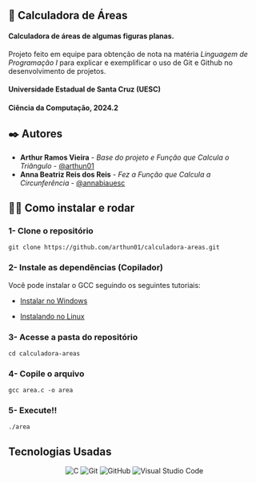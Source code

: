## 🧮 Calculadora de Áreas
#### Calculadora de áreas de algumas figuras planas.

Projeto feito em equipe para obtenção de nota na matéria *Linguagem de Programação I* para explicar e exemplificar o uso de Git e Github no desenvolvimento de projetos.

#### Universidade Estadual de Santa Cruz (UESC)
#### Ciência da Computação, 2024.2


## ✒️ Autores

* **Arthur Ramos Vieira** - *Base do projeto e Função que Calcula o Triângulo* - [@arthun01](https://github.com/arthun01)
* **Anna Beatriz Reis dos Reis** - *Fez a Função que Calcula a Circunferência* - [@annabiauesc](https://github.com/linkParaPerfil](https://github.com/annabiauesc))

## 🧑‍💻 Como instalar e rodar

### 1- Clone o repositório
`git clone https://github.com/arthun01/calculadora-areas.git`

### 2- Instale as dependências (Copilador)
Você pode instalar o GCC seguindo os seguintes tutoriais:

- <a href="https://edisciplinas.usp.br/mod/book/view.php?id=4642812">Instalar no Windows</a>

- <a href="https://www.bosontreinamentos.com.br/linux/como-instalar-gcc-e-pacotes-de-desenvolvimento-no-linux-debian-10/">Instalando no Linux</a>

### 3- Acesse a pasta do repositório
`cd calculadora-areas`

### 4- Copile o arquivo
`gcc area.c -o area`

### 5- Execute!!
`./area`

## Tecnologias Usadas

<div align="center">

![C](https://img.shields.io/badge/c-%2300599C.svg?style=for-the-badge&logo=c&logoColor=white)  ![Git](https://img.shields.io/badge/git-%23F05033.svg?style=for-the-badge&logo=git&logoColor=white)  ![GitHub](https://img.shields.io/badge/github-%23121011.svg?style=for-the-badge&logo=github&logoColor=white)  ![Visual Studio Code](https://img.shields.io/badge/Visual%20Studio%20Code-0078d7.svg?style=for-the-badge&logo=visual-studio-code&logoColor=white)

</div>
